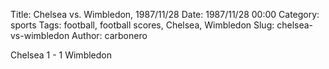 Title: Chelsea vs. Wimbledon, 1987/11/28
Date: 1987/11/28 00:00
Category: sports
Tags: football, football scores, Chelsea, Wimbledon
Slug: chelsea-vs-wimbledon
Author: carbonero


Chelsea 1 - 1 Wimbledon
